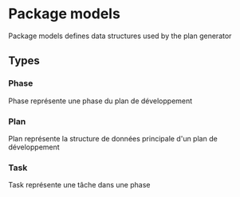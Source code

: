 # Package models

Package models defines data structures used by the plan generator


## Types

### Phase

Phase représente une phase du plan de développement


### Plan

Plan représente la structure de données principale d'un plan de développement


### Task

Task représente une tâche dans une phase


